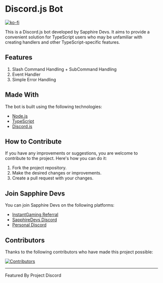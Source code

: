 # Discord.js Bot

[![ko-fi](https://ko-fi.com/img/githubbutton_sm.svg)](https://ko-fi.com/J3J1FVEH0)

This is a Discord.js bot developed by Sapphire Devs. It aims to provide a convenient solution for TypeScript users who may be unfamiliar with creating handlers and other TypeScript-specific features.

## Features

1. Slash Command Handling + SubCommand Handling
2. Event Handler
3. Simple Error Handling

## Made With

The bot is built using the following technologies:

- [Node.js](https://nodejs.org)
- [TypeScript](https://www.typescriptlang.org/)
- [Discord.js](https://discord.js.org/)

## How to Contribute

If you have any improvements or suggestions, you are welcome to contribute to the project. Here's how you can do it:

1. Fork the project repository.
2. Make the desired changes or improvements.
3. Create a pull request with your changes.

## Join Sapphire Devs

You can join Sapphire Devs on the following platforms:

- [InstantGaming Referral](https://www.instant-gaming.com/?igr=sapphiredevs)
- [SapphireDevs Discord](https://discord.gg/rTT52gJC3J)
- [Personal Discord](https://discord.gg/TKz7BMwEap)

## Contributors

Thanks to the following contributors who have made this project possible:

<a href="https://github.com/sapphiredevs/discord/graphs/contributors">
  <img src="https://stg.contrib.rocks/image?repo=sapphiredevs/discord" alt="Contributors" />
</a>

---

Featured By Project Discord
